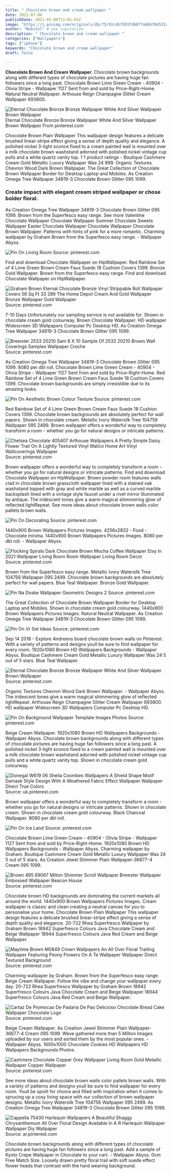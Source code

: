 ```yaml
---
title: " Chocolate brown and cream wallpaper "
date: 2021-07-08
publishDate: 2021-03-06T11:01:03Z
image: "https://i.pinimg.com/originals/db/75/93/db7593fdb07fa96bf0d532439f2c6a4a.jpg"
author: "Nubitol" # use capitalize
description: " Chocolate brown and cream wallpaper "
categories: ["Wallpapers"]
tags: ["iphone"]
keywords: "Chocolate brown and cream wallpaper"
draft: false

---
```



**Chocolate Brown And Cream Wallpaper**. Chocolate brown backgrounds along with different types of chocolate pictures are having huge fan followers since a long past. Chocolate Brown Lime Green Cream - 40904 - Olivia Stripe - Wallpaper 1127 Sent from and sold by Price-Right-Home. Natural Neutral Wallpaper. Arthouse Reign Champagne Glitter Cream Wallpaper 693800.

![Eternal Chocolate Bronze Bronze Wallpaper White And Silver Wallpaper Brown Wallpaper](https://i.pinimg.com/originals/ef/64/48/ef6448f52c79acd2af61207c9925b101.jpg "Eternal Chocolate Bronze Bronze Wallpaper White And Silver Wallpaper Brown Wallpaper")
Eternal Chocolate Bronze Bronze Wallpaper White And Silver Wallpaper Brown Wallpaper From pinterest.com


Chocolate Brown Plain Wallpaper This wallpaper design features a delicate brushed linear-stripe effect giving a sense of depth quality and elegance. A polished nickel 3-light sconce fixed to a cream painted wall is mounted over a milk chocolate brown washstand adorned with polished nickel vintage cup pulls and a white quartz vanity top. 1 1 product ratings - Boutique Cashmere Cream Gold Metallic Luxury Wallpaper Was 24 999. Organic Textures Chevron Wood Dark Brown Wallpaper. The Great Collection of Chocolate Brown Wallpaper Border for Desktop Laptop and Mobiles. As Creation Omega Tree Wallpaper 34819-3 Chocolate Brown Glitter 095 1099.

### Create impact with elegant cream striped wallpaper or chose bolder floral.

As Creation Omega Tree Wallpaper 34819-3 Chocolate Brown Glitter 095 1099. Brown from the Superfesco easy range. See more Valentine Chocolate Wallpaper Chocolate Wallpaper Summer Chocolate Sweets Wallpaper Easter Chocolate Wallpaper Chocolate Wallpaper Chocolate Brown Wallpaper. Patterns with hints of pink for a more romantic. Charming wallpaper by Graham Brown from the Superfesco easy range. - Wallpaper Abyss.


![Pin On Living Room](https://i.pinimg.com/originals/3e/b8/c4/3eb8c42234b18a357a72eb4c1a546d6e.jpg "Pin On Living Room")
Source: pinterest.com

Find and download Chocolate Wallpaper on HipWallpaper. Red Rainbow Set of 4 Lime Green Brown Cream Faux Suede 18 Cushion Covers 1399. Bronze Gold Wallpaper. Brown from the Superfesco easy range. Find and download Chocolate Wallpaper on HipWallpaper.

![Graham Brown Eternal Chocolate Bronze Vinyl Strippable Roll Wallpaper Covers 56 Sq Ft 33 289 The Home Depot Cream And Gold Wallpaper Bronze Wallpaper Gold Wallpaper](https://i.pinimg.com/originals/17/03/bb/1703bba2e0ee49b008393c9c5785238f.jpg "Graham Brown Eternal Chocolate Bronze Vinyl Strippable Roll Wallpaper Covers 56 Sq Ft 33 289 The Home Depot Cream And Gold Wallpaper Bronze Wallpaper Gold Wallpaper")
Source: pinterest.com

7-10 Days Unfortunately our sampling service is not available for. Shown in chocolate cream gold colourway. Brown Chocolate Wallpaper. HD wallpaper Widescreen 3D Wallpapers Computer Pc Desktop HD. As Creation Omega Tree Wallpaper 34819-3 Chocolate Brown Glitter 095 1099.

![Brewster 2533 20210 Sam 8 X 10 Sample Of 2533 20210 Brown Wall Coverings Samples Wallpaper Croche](https://i.pinimg.com/originals/59/0d/32/590d32665a7d209529819337b03c8d29.jpg "Brewster 2533 20210 Sam 8 X 10 Sample Of 2533 20210 Brown Wall Coverings Samples Wallpaper Croche")
Source: pinterest.com

As Creation Omega Tree Wallpaper 34819-3 Chocolate Brown Glitter 095 1099. 8080 per dbl roll. Chocolate Brown Lime Green Cream - 40904 - Olivia Stripe - Wallpaper 1127 Sent from and sold by Price-Right-Home. Red Rainbow Set of 4 Lime Green Brown Cream Faux Suede 18 Cushion Covers 1399. Chocolate brown backgrounds are simply irresistible due to its amazing looks.

![Pin On Aesthetic Brown Colour Texture](https://i.pinimg.com/originals/24/6a/51/246a51b00f8f880d9cbf03915d6eb8c5.jpg "Pin On Aesthetic Brown Colour Texture")
Source: pinterest.com

Red Rainbow Set of 4 Lime Green Brown Cream Faux Suede 18 Cushion Covers 1399. Chocolate brown backgrounds are absolutely perfect for wall papers. Shown in chocolate cream. Metallic Ivory Watersilk Tree 104756 Wallpaper 095 2499. Brown wallpaper offers a wonderful way to completely transform a room - whether you go for natural designs or intricate patterns.

![Chelsea Chocolate 405407 Arthouse Wallpapers A Pretty Simple Daisy Flower Trail On A Lightly Textured Vinyl Wallco Home Art Vinyl Wallcoverings Wallpaper](https://i.pinimg.com/originals/1b/e1/bf/1be1bfcdb0cadf4bc85f99b69e332ca4.jpg "Chelsea Chocolate 405407 Arthouse Wallpapers A Pretty Simple Daisy Flower Trail On A Lightly Textured Vinyl Wallco Home Art Vinyl Wallcoverings Wallpaper")
Source: pinterest.com

Brown wallpaper offers a wonderful way to completely transform a room - whether you go for natural designs or intricate patterns. Find and download Chocolate Wallpaper on HipWallpaper. Brown powder room features walls clad in chocolate brown grasscloth wallpaper lined with a stained oak washstand topped with gray and white marble as well as a curved marble backsplash lined with a vintage style faucet under a rivet mirror illuminated by antique. The iridescent tones give a warm magical shimmering glow of reflected lightRepeat. See more ideas about chocolate brown walls color pallets brown walls.

![Pin On Decorating](https://i.pinimg.com/originals/21/ac/f1/21acf1553a39aeaf2749b73b81cc2a96.jpg "Pin On Decorating")
Source: pinterest.com

1440x900 Brown Wallpapers Pictures Images. 4256x2832 - Food - Chocolate miroha. 1440x900 Brown Wallpapers Pictures Images. 8080 per dbl roll. - Wallpaper Abyss.

![Flocking Spirals Dark Chocolate Brown Mocha Coffee Wallpaper Etsy In 2021 Wallpaper Living Room Room Wallpaper Living Room Decor](https://i.pinimg.com/474x/d9/f4/ea/d9f4ea0f1f9eb08402eadc7c449741cb.jpg "Flocking Spirals Dark Chocolate Brown Mocha Coffee Wallpaper Etsy In 2021 Wallpaper Living Room Room Wallpaper Living Room Decor")
Source: pinterest.com

Brown from the Superfesco easy range. Metallic Ivory Watersilk Tree 104756 Wallpaper 095 2499. Chocolate brown backgrounds are absolutely perfect for wall papers. Blue Teal Wallpaper. Bronze Gold Wallpaper.

![Pin Na Doske Wallpaper Geometric Designs 2](https://i.pinimg.com/originals/a8/d7/0e/a8d70e87ba0e3b16c00413b463d557d6.jpg "Pin Na Doske Wallpaper Geometric Designs 2")
Source: pinterest.com

The Great Collection of Chocolate Brown Wallpaper Border for Desktop Laptop and Mobiles. Shown in chocolate cream gold colourway. 1440x900 Brown Wallpapers Pictures Images. Natural Neutral Wallpaper. As Creation Omega Tree Wallpaper 34819-3 Chocolate Brown Glitter 095 1099.

![Pin On Vr Set Ideas](https://i.pinimg.com/originals/3e/80/b1/3e80b124713b5ec92d2fa4a61579c0bb.png "Pin On Vr Set Ideas")
Source: pinterest.com

Sep 14 2018 - Explore Andreens board chocolate brown walls on Pinterest. With a variety of patterns and designs youll be sure to find wallpaper for every room. 1920x1080 Brown HD Wallpapers Backgrounds - Wallpaper Abyss. Boutique Cashmere Cream Gold Metallic Luxury Wallpaper Was 24 5 out of 5 stars. Blue Teal Wallpaper.

![Eternal Chocolate Bronze Bronze Wallpaper White And Silver Wallpaper Brown Wallpaper](https://i.pinimg.com/originals/ef/64/48/ef6448f52c79acd2af61207c9925b101.jpg "Eternal Chocolate Bronze Bronze Wallpaper White And Silver Wallpaper Brown Wallpaper")
Source: pinterest.com

Organic Textures Chevron Wood Dark Brown Wallpaper. - Wallpaper Abyss. The iridescent tones give a warm magical shimmering glow of reflected lightRepeat. Arthouse Reign Champagne Glitter Cream Wallpaper 693800. HD wallpaper Widescreen 3D Wallpapers Computer Pc Desktop HD.

![Pin On Background Wallpaper Template Images Photos](https://i.pinimg.com/originals/5b/c6/00/5bc6003ae00a84a35dc0c6b2c890ef37.jpg "Pin On Background Wallpaper Template Images Photos")
Source: pinterest.com

Beige Cream Wallpaper. 1920x1080 Brown HD Wallpapers Backgrounds - Wallpaper Abyss. Chocolate brown backgrounds along with different types of chocolate pictures are having huge fan followers since a long past. A polished nickel 3-light sconce fixed to a cream painted wall is mounted over a milk chocolate brown washstand adorned with polished nickel vintage cup pulls and a white quartz vanity top. Shown in chocolate cream gold colourway.

![Donegal W619 06 Sheila Coombes Wallpapers A Shield Shape Motif Damask Style Design With A Weathered Fabric Effect Wallpaper Wallpaper Direct True Colors](https://i.pinimg.com/originals/c7/9b/53/c79b5360b6fe0836a89fdef10eee1754.jpg "Donegal W619 06 Sheila Coombes Wallpapers A Shield Shape Motif Damask Style Design With A Weathered Fabric Effect Wallpaper Wallpaper Direct True Colors")
Source: uk.pinterest.com

Brown wallpaper offers a wonderful way to completely transform a room - whether you go for natural designs or intricate patterns. Shown in chocolate cream. Shown in chocolate cream gold colourway. Black Charcoal Wallpaper. 8080 per dbl roll.

![Pin On Ice Land](https://i.pinimg.com/originals/2d/4a/f7/2d4af70854f6326ad642fe637da449f0.jpg "Pin On Ice Land")
Source: pinterest.com

Chocolate Brown Lime Green Cream - 40904 - Olivia Stripe - Wallpaper 1127 Sent from and sold by Price-Right-Home. 1920x1080 Brown HD Wallpapers Backgrounds - Wallpaper Abyss. Charming wallpaper by Graham. Boutique Cashmere Cream Gold Metallic Luxury Wallpaper Was 24 5 out of 5 stars. As Creation Jewel Shimmer Plain Wallpaper-36877-4 Cream 095 1099.

![Brown 495 69067 Milton Shimmer Scroll Wallpaper Brewster Wallpaper Embossed Wallpaper Beacon House](https://i.pinimg.com/originals/95/80/b2/9580b2f66b2de648f317a43eeaaef132.jpg "Brown 495 69067 Milton Shimmer Scroll Wallpaper Brewster Wallpaper Embossed Wallpaper Beacon House")
Source: pinterest.com

Chocolate brown HD backgrounds are dominating the current markets all around the world. 1440x900 Brown Wallpapers Pictures Images. Cream wallpaper is classic and clean creating a neutral canvas for you to personalise your home. Chocolate Brown Plain Wallpaper This wallpaper design features a delicate brushed linear-stripe effect giving a sense of depth quality and elegance. 20-722 Rhea Superfresco Wallpaper by Graham Brown 18942 Superfresco Colours Java Chocolate Cream and Beige Wallpaper 18944 Superfresco Colours Java Red Cream and Beige Wallpaper.

![Maytime Brown M0849 Crown Wallpapers An All Over Floral Trailing Wallpaper Featuring Peony Flowers On A Te Wallpaper Wallpaper Direct Textured Background](https://i.pinimg.com/originals/70/7d/18/707d187c5977e85aebdf370063369dc5.jpg "Maytime Brown M0849 Crown Wallpapers An All Over Floral Trailing Wallpaper Featuring Peony Flowers On A Te Wallpaper Wallpaper Direct Textured Background")
Source: pinterest.com

Charming wallpaper by Graham. Brown from the Superfesco easy range. Beige Cream Wallpaper. Follow the vibe and change your wallpaper every day. 20-722 Rhea Superfresco Wallpaper by Graham Brown 18942 Superfresco Colours Java Chocolate Cream and Beige Wallpaper 18944 Superfresco Colours Java Red Cream and Beige Wallpaper.

![Cartaz De Promocao De Padaria De Pao Delicioso Chocolate Bread Cake Wallpaper Chocolate Logo](https://i.pinimg.com/474x/14/ec/90/14ec9066f16f60ae2fcd2a59102ea9a2.jpg "Cartaz De Promocao De Padaria De Pao Delicioso Chocolate Bread Cake Wallpaper Chocolate Logo")
Source: pinterest.com

Beige Cream Wallpaper. As Creation Jewel Shimmer Plain Wallpaper-36877-4 Cream 095 1099. Weve gathered more than 5 Million Images uploaded by our users and sorted them by the most popular ones. - Wallpaper Abyss. 1600x1000 Chocolate Cookies HD Wallpapers HD Wallpapers Backgrounds Photos.

![Cashmere Chocolate Copper Grey Wallpaper Living Room Gold Metallic Wallpaper Copper Wallpaper](https://i.pinimg.com/originals/94/53/a8/9453a85117e8a2130024c441a2e77513.jpg "Cashmere Chocolate Copper Grey Wallpaper Living Room Gold Metallic Wallpaper Copper Wallpaper")
Source: pinterest.com

See more ideas about chocolate brown walls color pallets brown walls. With a variety of patterns and designs youll be sure to find wallpaper for every room. Youll be spoilt for choice and filled with inspiration when it comes to sprucing up a cosy living space with our collection of brown wallpaper designs. Metallic Ivory Watersilk Tree 104756 Wallpaper 095 2499. As Creation Omega Tree Wallpaper 34819-3 Chocolate Brown Glitter 095 1099.

![Cappella 75430 Harlequin Wallpapers A Beautiful Shaggy Chrysanthemum All Over Floral Design Available In A R Harlequin Wallpaper Wallpaper Diy Wallpaper](https://i.pinimg.com/originals/db/75/93/db7593fdb07fa96bf0d532439f2c6a4a.jpg "Cappella 75430 Harlequin Wallpapers A Beautiful Shaggy Chrysanthemum All Over Floral Design Available In A R Harlequin Wallpaper Wallpaper Diy Wallpaper")
Source: ar.pinterest.com

Chocolate brown backgrounds along with different types of chocolate pictures are having huge fan followers since a long past. Add a sample of Kyoto Crepe Wallpaper in Chocolate to your cart. - Wallpaper Abyss. 0cm Free Match Size. Loosely drawn pretty floral trail with soft suede effect flower heads that contrast with the hard wearing background.

